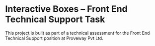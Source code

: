 # Interactive Boxes – Front End Technical Support Task

This project is built as part of a technical assessment for the Front End Technical Support position at Proveway Pvt Ltd.
